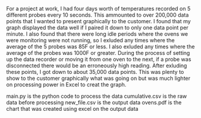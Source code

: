 For a project at work, I had four days worth of temperatures recorded on 5 
different probes every 10 seconds.  This ammounted to over 200,000 data points
that I wanted to present graphically to the customer.  I found that my graph 
displayed the data well if I paired it down to only one data point per minute. 
I also found that there were long idle periods where the ovens we were monitoring
were not running, so I exluded any times where the average of the 5 probes was 
85F or less.  I also exluded any times where the average of the probes was 1000F 
or greater.  During the process of setting up the data recorder or moving it from
one oven to the next, if a probe was disconnected there would be an erroneously 
high reading.  After exluding these points, I got down to about 35,000 data
points.  This was plenty to show to the customer graphically what was going on
but was much lighter on processing power in Excel to creat the graph. 

main.py is the python code to process the data
cumulative.csv is the raw data before processing
new_file.csv is the output data
ovens.pdf is the chart that was created using excel on the output data
